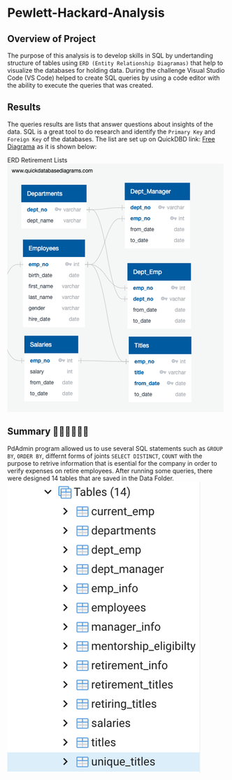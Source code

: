 # **Pewlett-Hackard-Analysis**

## **Overview of Project**
The purpose of this analysis is to develop skills in SQL by undertanding structure of tables using `ERD (Entity Relationship Diagramas)` that help to visualize the databases for holding data. 
During the challenge Visual Studio Code (VS Code) helped to create SQL queries by using a code editor with the ability to execute the queries that was created. 

## **Results**
The queries results are lists that answer questions about insights of the data. SQL is a great tool to do research and identify the `Primary Key` and `Foreign Key` of the databases. The list are set up on QuickDBD link: [Free Diagrama](https://app.quickdatabasediagrams.com/#/d/1iEot4) as it is shown below:


ERD Retirement Lists
![Retirement list](EmployeeDB.png)

## **Summary** :white_haired_woman::person_white_hair::older_man::older_woman:
PdAdmin program allowed us to use several SQL statements such as `GROUP BY`, `ORDER BY`, differnt forms of joints `SELECT DISTINCT`, `COUNT` with the purpose to retrive information that is esential for the company in order to verify expenses on retire employees.
After running some queries, there were designed 14 tables that are saved in the Data Folder.
![Tables](Tables.png)

